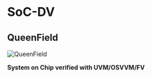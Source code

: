 # SoC-DV
## QueenField

![QueenField](../main/icon.jpg)

**System on Chip verified with UVM/OSVVM/FV**
